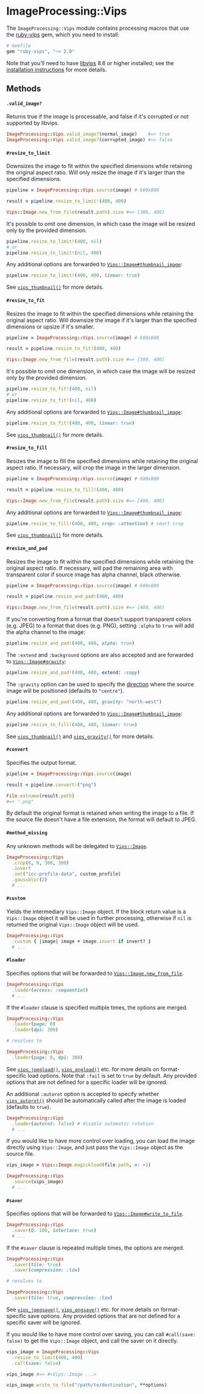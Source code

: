 # ImageProcessing::Vips

The `ImageProcessing::Vips` module contains processing macros that use the
[ruby-vips] gem, which you need to install:

```rb
# Gemfile
gem "ruby-vips", "~> 2.0"
```

Note that you'll need to have [libvips] 8.6 or higher installed; see the
[installation instructions] for more details.

## Methods

#### `.valid_image?`

Returns true if the image is processable, and false if it's corrupted or not
supported by libvips.

```rb
ImageProcessing::Vips.valid_image?(normal_image)    #=> true
ImageProcessing::Vips.valid_image?(corrupted_image) #=> false
```

#### `#resize_to_limit`

Downsizes the image to fit within the specified dimensions while retaining the
original aspect ratio. Will only resize the image if it's larger than the
specified dimensions.

```rb
pipeline = ImageProcessing::Vips.source(image) # 600x800

result = pipeline.resize_to_limit!(400, 400)

Vips::Image.new_from_file(result.path).size #=> [300, 400]
```

It's possible to omit one dimension, in which case the image will be resized
only by the provided dimension.

```rb
pipeline.resize_to_limit!(400, nil)
# or
pipeline.resize_to_limit!(nil, 400)
```

Any additional options are forwarded to [`Vips::Image#thumbnail_image`]:

```rb
pipeline.resize_to_limit!(400, 400, linear: true)
```

See [`vips_thumbnail()`] for more details.

#### `#resize_to_fit`

Resizes the image to fit within the specified dimensions while retaining the
original aspect ratio. Will downsize the image if it's larger than the
specified dimensions or upsize if it's smaller.

```rb
pipeline = ImageProcessing::Vips.source(image) # 600x800

result = pipeline.resize_to_fit!(400, 400)

Vips::Image.new_from_file(result.path).size #=> [300, 400]
```

It's possible to omit one dimension, in which case the image will be resized
only by the provided dimension.

```rb
pipeline.resize_to_fit!(400, nil)
# or
pipeline.resize_to_fit!(nil, 400)
```

Any additional options are forwarded to [`Vips::Image#thumbnail_image`]:

```rb
pipeline.resize_to_fit!(400, 400, linear: true)
```

See [`vips_thumbnail()`] for more details.

#### `#resize_to_fill`

Resizes the image to fill the specified dimensions while retaining the original
aspect ratio. If necessary, will crop the image in the larger dimension.

```rb
pipeline = ImageProcessing::Vips.source(image) # 600x800

result = pipeline.resize_to_fill!(400, 400)

Vips::Image.new_from_file(result.path).size #=> [400, 400]
```

Any additional options are forwarded to [`Vips::Image#thumbnail_image`]:

```rb
pipeline.resize_to_fill!(400, 400, crop: :attention) # smart crop
```

See [`vips_thumbnail()`] for more details.

#### `#resize_and_pad`

Resizes the image to fit within the specified dimensions while retaining the
original aspect ratio. If necessary, will pad the remaining area with
transparent color if source image has alpha channel, black otherwise.

```rb
pipeline = ImageProcessing::Vips.source(image) # 600x800

result = pipeline.resize_and_pad!(400, 400)

Vips::Image.new_from_file(result.path).size #=> [400, 400]
```

If you're converting from a format that doesn't support transparent colors
(e.g. JPEG) to a format that does (e.g. PNG), setting `:alpha` to `true` will
add the alpha channel to the image:

```rb
pipeline.resize_and_pad!(400, 400, alpha: true)
```

The `:extend` and `:background` options are also accepted and are forwarded to
[`Vips::Image#gravity`]:

```rb
pipeline.resize_and_pad!(400, 400, extend: :copy)
```

The `:gravity` option can be used to specify the [direction] where the source
image will be positioned (defaults to `"centre"`).

```rb
pipeline.resize_and_pad!(400, 400, gravity: "north-west")
```

Any additional options are forwarded to [`Vips::Image#thumbnail_image`]:

```rb
pipeline.resize_to_fill!(400, 400, linear: true)
```

See [`vips_thumbnail()`] and [`vips_gravity()`] for more details.

#### `#convert`

Specifies the output format.

```rb
pipeline = ImageProcessing::Vips.source(image)

result = pipeline.convert!("png")

File.extname(result.path)
#=> ".png"
```

By default the original format is retained when writing the image to a file. If
the source file doesn't have a file extension, the format will default to JPEG.

#### `#method_missing`

Any unknown methods will be delegated to [`Vips::Image`].

```rb
ImageProcessing::Vips
  .crop(0, 0, 300, 300)
  .invert
  .set("icc-profile-data", custom_profile)
  .gaussblur(2)
  # ...
```

#### `#custom`

Yields the intermediary `Vips::Image` object. If the block return value is a
`Vips::Image` object it will be used in further processing, otherwise if `nil`
is returned the original `Vips::Image` object will be used.

```rb
ImageProcessing::Vips
  .custom { |image| image + image.invert if invert? }
  # ...
```

#### `#loader`

Specifies options that will be forwarded to [`Vips::Image.new_from_file`].

```rb
ImageProcessing::Vips
  .loader(access: :sequential)
  # ...
```

If the `#loader` clause is specified multiple times, the options are merged.

```rb
ImageProcessing::Vips
  .loader(page: 0)
  .loader(dpi: 300)

# resolves to

ImageProcessing::Vips
  .loader(page: 0, dpi: 300)
```

See [`vips_jpegload()`], [`vips_pngload()`] etc. for more details on
format-specific load options. Note that `:fail` is set to `true` by default.
Any provided options that are not defined for a specific loader will be ignored.

An additional `:autorot` option is accepted to specify whether
[`vips_autorot()`] should be automatically called after the image is loaded
(defaults to `true`).

```rb
ImageProcessing::Vips
  .loader(autorot: false) # disable automatic rotation
  # ...
```

If you would like to have more control over loading, you can load the image
directly using `Vips::Image`, and just pass the `Vips::Image` object as the
source file.

```rb
vips_image = Vips::Image.magickload(file.path, n: -1)

ImageProcessing::Vips
  .source(vips_image)
  # ...
```

#### `#saver`

Specifies options that will be forwarded to [`Vips::Image#write_to_file`].

```rb
ImageProcessing::Vips
  .saver(Q: 100, interlace: true)
  # ...
```

If the `#saver` clause is repeated multiple times, the options are merged.

```rb
ImageProcessing::Vips
  .saver(tile: true)
  .saver(compression: :lzw)

# resolves to

ImageProcessing::Vips
  .saver(tile: true, compression: :lzw)
```

See [`vips_jpegsave()`], [`vips_pngsave()`] etc. for more details on
format-specific save options. Any provided options that are not defined for a
specific saver will be ignored.

If you would like to have more control over saving, you can call `#call(save:
false)` to get the `Vips::Image` object, and call the saver on it directly.

```rb
vips_image = ImageProcessing::Vips
  .resize_to_limit(400, 400)
  .call(save: false)

vips_image #=> #<Vips::Image ...>

vips_image.write_to_file("/path/to/destination", **options)
```

[ruby-vips]: https://github.com/jcupitt/ruby-vips
[libvips]: https://github.com/jcupitt/libvips
[installation instructions]: https://github.com/jcupitt/libvips/wiki#building-and-installing
[`Vips::Image`]: http://www.rubydoc.info/gems/ruby-vips/Vips/Image
[`Vips::Image.new_from_file`]: http://www.rubydoc.info/gems/ruby-vips/Vips/Image#new_from_file-class_method
[`Vips::Image#write_to_file`]: http://www.rubydoc.info/gems/ruby-vips/Vips/Image#write_to_file-instance_method
[`Vips::Image#thumbnail_image`]: http://www.rubydoc.info/gems/ruby-vips/Vips/Image#thumbnail_image-instance_method
[`Vips::Image#gravity`]: http://www.rubydoc.info/gems/ruby-vips/Vips/Image#gravity-instance_method
[`vips_thumbnail()`]: https://jcupitt.github.io/libvips/API/current/libvips-resample.html#vips-thumbnail
[`vips_gravity()`]: http://jcupitt.github.io/libvips/API/current/libvips-conversion.html#vips-gravity
[`vips_autorot()`]: https://jcupitt.github.io/libvips/API/current/libvips-conversion.html#vips-autorot
[`vips_jpegload()`]: https://jcupitt.github.io/libvips/API/current/VipsForeignSave.html#vips-jpegload
[`vips_pngload()`]: https://jcupitt.github.io/libvips/API/current/VipsForeignSave.html#vips-pngload
[`vips_jpegsave()`]: https://jcupitt.github.io/libvips/API/current/VipsForeignSave.html#vips-jpegsave
[`vips_pngsave()`]: https://jcupitt.github.io/libvips/API/current/VipsForeignSave.html#vips-pngsave
[direction]: http://jcupitt.github.io/libvips/API/current/libvips-conversion.html#VipsCompassDirection
